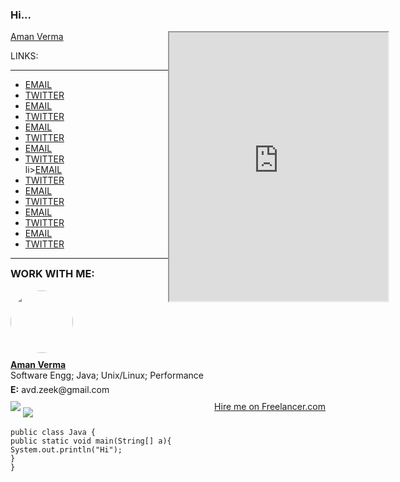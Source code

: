 <script type="text/javascript" src="https://platform.linkedin.com/badges/js/profile.js" async defer></script>

### Hi...

<div style="width: 50%; float:left">
  <script type="text/javascript" src="https://platform.linkedin.com/badges/js/profile.js" async defer></script>
  <div class="LI-profile-badge"  data-version="v1" data-size="medium" data-locale="en_US" data-type="vertical" data-theme="dark" data-vanity="amanzeekverma"><a class="LI-simple-link" href='https://www.linkedin.com/in/amanzeekverma?trk=profile-badge'>Aman Verma</a></div>
  <p>LINKS:
  <hr>
  <ul>
  <li><a href="mailto:avd.zeek@gmail.com">EMAIL</a> </li>
  <li><a href="https://twitter.com/aman_zeek_verma">TWITTER</a></li>
   <li><a href="mailto:avd.zeek@gmail.com">EMAIL</a> </li>
  <li><a href="https://twitter.com/aman_zeek_verma">TWITTER</a></li>
   <li><a href="mailto:avd.zeek@gmail.com">EMAIL</a> </li>
  <li><a href="https://twitter.com/aman_zeek_verma">TWITTER</a></li>
   <li><a href="mailto:avd.zeek@gmail.com">EMAIL</a> </li>
  <li><a href="https://twitter.com/aman_zeek_verma">TWITTER</a></li>
  li><a href="mailto:avd.zeek@gmail.com">EMAIL</a> </li>
  <li><a href="https://twitter.com/aman_zeek_verma">TWITTER</a></li>
   <li><a href="mailto:avd.zeek@gmail.com">EMAIL</a> </li>
  <li><a href="https://twitter.com/aman_zeek_verma">TWITTER</a></li>
   <li><a href="mailto:avd.zeek@gmail.com">EMAIL</a> </li>
  <li><a href="https://twitter.com/aman_zeek_verma">TWITTER</a></li>
   <li><a href="mailto:avd.zeek@gmail.com">EMAIL</a> </li>
  <li><a href="https://twitter.com/aman_zeek_verma">TWITTER</a></li>
  </ul>
  <hr>
  </p>
  
</div>
<div style="width: 50%; float:right">

   <iframe
    allow="microphone;"
    width="350"
    height="430"
    src="https://console.dialogflow.com/api-client/demo/embedded/6f1d5530-c572-4c8a-a0ed-2338b3723ebe">
</iframe>

</div>


### WORK WITH ME:

<div>
    <a href="https://www.freelancer.com/affiliates/email/16436893/"><img src="https://cdn6.f-cdn.com/ppic/82591344/logo/16436893/profile_logo_16436893.jpg" style="margin-right: 20px; margin-bottom:10px; width:100px; max-height: 100px; border-radius: 50%;"></a>
    <div style="min-height:40px;">
        <a style="text-decoration: underline; font-weight: bold;" href="https://www.freelancer.com/affiliates/email/16436893/">Aman Verma</a>
        <p style="margin: 0;margin-bottom: 6px; white-space: nowrap;overflow: hidden">Software Engg; Java; Unix/Linux; Performance</p>        
        <p style="margin: 0;"><strong>E:</strong> avd.zeek@gmail.com</p>
    </div>
    <img src="https://www.freelancer.com/static/css/images/landingpage/hireme-widget-builder/fl-bird-icon.png" style="margin: 10px 0;">
    <a href="https://www.freelancer.com/affiliates/email/16436893/" style="display: block;text-decoration: underline;margin: 10px 0 10px 10px;vertical-align: middle;height: 21px;float: right;">Hire me on Freelancer.com</a>
    <img src="//t.flnwdgt.com/1px.gif?username=avDZeeK&amp;en=externalHireme&amp;method=img&amp;label=hiremeEmailImpression&amp;ip=96.252.59.246&amp;type=emailSignature">
</div>


```
public class Java {
public static void main(String[] a){
System.out.println("Hi");
}
}
```


